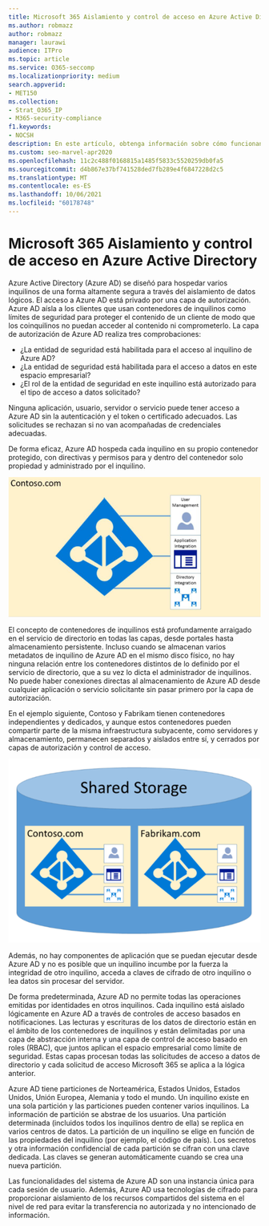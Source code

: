 ```yaml
---
title: Microsoft 365 Aislamiento y control de acceso en Azure Active Directory
ms.author: robmazz
author: robmazz
manager: laurawi
audience: ITPro
ms.topic: article
ms.service: O365-seccomp
ms.localizationpriority: medium
search.appverid:
- MET150
ms.collection:
- Strat_O365_IP
- M365-security-compliance
f1.keywords:
- NOCSH
description: En este artículo, obtenga información sobre cómo funcionan el aislamiento y el control de acceso para mantener los datos de varios inquilinos aislados entre sí en Azure Active Directory.
ms.custom: seo-marvel-apr2020
ms.openlocfilehash: 11c2c488f0168815a1485f5833c5520259db0fa5
ms.sourcegitcommit: d4b867e37bf741528ded7fb289e4f6847228d2c5
ms.translationtype: MT
ms.contentlocale: es-ES
ms.lasthandoff: 10/06/2021
ms.locfileid: "60178748"
---
```

# <a name="microsoft-365-isolation-and-access-control-in-azure-active-directory"></a>Microsoft 365 Aislamiento y control de acceso en Azure Active Directory

Azure Active Directory (Azure AD) se diseñó para hospedar varios inquilinos de una forma altamente segura a través del aislamiento de datos lógicos. El acceso a Azure AD está privado por una capa de autorización. Azure AD aísla a los clientes que usan contenedores de inquilinos como límites de seguridad para proteger el contenido de un cliente de modo que los coinquilinos no puedan acceder al contenido ni comprometerlo. La capa de autorización de Azure AD realiza tres comprobaciones:

- ¿La entidad de seguridad está habilitada para el acceso al inquilino de Azure AD?
- ¿La entidad de seguridad está habilitada para el acceso a datos en este espacio empresarial?
- ¿El rol de la entidad de seguridad en este inquilino está autorizado para el tipo de acceso a datos solicitado?

Ninguna aplicación, usuario, servidor o servicio puede tener acceso a Azure AD sin la autenticación y el token o certificado adecuados. Las solicitudes se rechazan si no van acompañadas de credenciales adecuadas.

De forma eficaz, Azure AD hospeda cada inquilino en su propio contenedor protegido, con directivas y permisos para y dentro del contenedor solo propiedad y administrado por el inquilino.
 
![Contenedor de Azure.](../media/office-365-isolation-azure-container.png)

El concepto de contenedores de inquilinos está profundamente arraigado en el servicio de directorio en todas las capas, desde portales hasta almacenamiento persistente. Incluso cuando se almacenan varios metadatos de inquilino de Azure AD en el mismo disco físico, no hay ninguna relación entre los contenedores distintos de lo definido por el servicio de directorio, que a su vez lo dicta el administrador de inquilinos. No puede haber conexiones directas al almacenamiento de Azure AD desde cualquier aplicación o servicio solicitante sin pasar primero por la capa de autorización.

En el ejemplo siguiente, Contoso y Fabrikam tienen contenedores independientes y dedicados, y aunque estos contenedores pueden compartir parte de la misma infraestructura subyacente, como servidores y almacenamiento, permanecen separados y aislados entre sí, y cerrados por capas de autorización y control de acceso.
 
![Contenedores dedicados de Azure.](../media/office-365-isolation-azure-dedicated-containers.png)

Además, no hay componentes de aplicación que se puedan ejecutar desde Azure AD y no es posible que un inquilino incumbe por la fuerza la integridad de otro inquilino, acceda a claves de cifrado de otro inquilino o lea datos sin procesar del servidor.

De forma predeterminada, Azure AD no permite todas las operaciones emitidas por identidades en otros inquilinos. Cada inquilino está aislado lógicamente en Azure AD a través de controles de acceso basados en notificaciones. Las lecturas y escrituras de los datos de directorio están en el ámbito de los contenedores de inquilinos y están delimitadas por una capa de abstracción interna y una capa de control de acceso basado en roles (RBAC), que juntos aplican el espacio empresarial como límite de seguridad. Estas capas procesan todas las solicitudes de acceso a datos de directorio y cada solicitud de acceso Microsoft 365 se aplica a la lógica anterior.

Azure AD tiene particiones de Norteamérica, Estados Unidos, Estados Unidos, Unión Europea, Alemania y todo el mundo. Un inquilino existe en una sola partición y las particiones pueden contener varios inquilinos. La información de partición se abstrae de los usuarios. Una partición determinada (incluidos todos los inquilinos dentro de ella) se replica en varios centros de datos. La partición de un inquilino se elige en función de las propiedades del inquilino (por ejemplo, el código de país). Los secretos y otra información confidencial de cada partición se cifran con una clave dedicada. Las claves se generan automáticamente cuando se crea una nueva partición.

Las funcionalidades del sistema de Azure AD son una instancia única para cada sesión de usuario. Además, Azure AD usa tecnologías de cifrado para proporcionar aislamiento de los recursos compartidos del sistema en el nivel de red para evitar la transferencia no autorizada y no intencionado de información.
